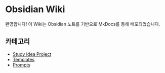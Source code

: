 # Obsidian Wiki

환영합니다! 이 Wiki는 Obsidian 노트를 기반으로 MkDocs를 통해 배포되었습니다.

## 카테고리
- [Study Idea Project](Study-Idea-Project/2024-12-17-Study-Idea-Project.md)
- [Templates](Templates/Daily-Plans_Template_v3.md)
- [Prompts](Prompts/2024-12-15-Prompts.md)
